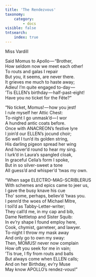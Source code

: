 ```yaml
---
title: 'The Rendezvous'
taxonomy:
    category:
        - docs
visible: false
tntsearch:
    index: true
---
```


<div class="author">Miss Vardill</div>  

Said Momus to Apollo — “Brother,  
How seldom now we meet each other!  
To routs and galas I repair  
But you, it seems, are never there.  
It grieves me much to haste away;  
Adieu! I’m quite engaged to-day —   
’Tis <span class="small">ELLEN</span>’s birthday — half-past-eight!  
Have you no ticket for the Fête?”

“No ticket, Momus! — how you jest!  
I rule myself her Attic Chest:  
To-night I go unmask’d — I wor  
A hundred antic coats before.  
Once with <span class="small">ANACREON</span>’s festive lyre  
I join’d our <span class="small">ELLEN</span>’s jocund choir;  
So well I tun’d its golden string,  
His darling pigeon spread her wing  
And hover’d round to hear my sing.  
I lurk’d in Laura’s spangled cloak,  
In graceful Celia’s form I spoke,  
But in so silver-sweet a tone  
All guess’d and whisper’d ’twas my own.  

“When sage <span class="small">ELECTRO-MAG-SCRIBLERUS</span>  
With schemes and epics came to jeer us,  
I gave the busy knave his cue  
Tho’ some, perhaps, believ’d ’twas you.  
I penn’d the woes of Michael Mitre,  
I toil’d as Tabby-Letter-writer;  
They call’d me, in my cap and bib,  
Dame Nettletop and Sister Squib:  
In ev’ry shape I found employ here,  
Cook, chymist, garreteer, and lawyer.  
To-night I throw my mask away  
And only go to own my sway:  
Then, <span class="small">MOMUS</span>! never now complain  
How oft you seek for me in vain;  
’Tis true, I fly from routs and balls  
But always come when <span class="small">ELLEN</span> calls;  
And on her Birthday, ev’ry Muse  
May know APOLLO’s rendez-vous!”
